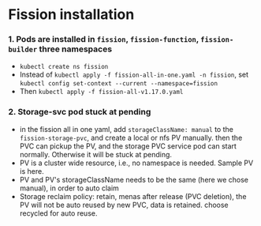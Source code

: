 # Fission installation

### 1. Pods are installed in ```fission```, ```fission-function```, ```fission-builder``` three namespaces
  * ```kubectl create ns fission```
  * Instead of ```kubectl apply -f fission-all-in-one.yaml -n fission```, set ```kubectl config set-context --current --namespace=fission```
  * Then ```kubectl apply -f fission-all-v1.17.0.yaml```

### 2. Storage-svc pod stuck at pending
 * in the fission all in one yaml, add ```storageClassName: manual``` to the  ```fission-storage-pvc```, and create a local or nfs PV manually. then the PVC can pickup the PV, and the storage PVC service pod can start normally. Otherwise it will be stuck at pending.
 * PV is a cluster wide resource, i.e., no namespace is needed. Sample PV is here.
 * PV and PV's storageClassName needs to be the same (here we chose manual), in order to auto claim
 * Storage reclaim policy: retain, menas after release (PVC deletion), the PV will not be auto reused by new PVC, data is retained. choose recycled for auto reuse.
 
